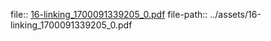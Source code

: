 file:: [16-linking_1700091339205_0.pdf](../assets/16-linking_1700091339205_0.pdf)
file-path:: ../assets/16-linking_1700091339205_0.pdf
